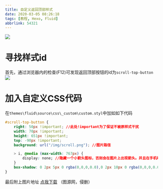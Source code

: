 ```yaml
---
title: 自定义返回顶部样式
date: 2020-03-05 08:26:18
tags: [教程, Hexo, Fluid]
abbrlink: 54321
---
```

![](https://gitee.com/Royce2003/blogimages/raw/master/img/20200305084052.png)
# 寻找样式id
首先，通过浏览器内的检查(F12)可发现返回顶部按钮的id为`scroll-top-button`<!--more-->
![](https://gitee.com/Royce2003/blogimages/raw/master/img/20200305082837.png)

# 加入自定义CSS代码
在`themes\fluid\source\css\_custom\custom.styl`中加如如下代码
```css
#scroll-top-button {
	right: 50px !important; //此处!important为了保证不被原样式干扰
	width: 70px !important;
	height: 651px !important;
	top: -90px !important;
	background: url("/img/scroll.png"); //图片路径

	> i, @media (max-width: 767px) {
		display: none; //隐藏一个小箭头图标，否则会在图片上出现箭头。并且在手机端不显示
	}
    box-shadow: 0 2px 5px 0 rgba(0,0,0,0.0),0 2px 10px 0 rgba(0,0,0,0.0) !important; //去除外边框的阴影，目前未发现改样式会影响其他内容的显示
}
```

最后附上图片地址
<a class="btn" href="https://cdn.jsdelivr.net/gh/Royce2019/img/img/scroll.png" title="这是小丁的个人博客首页"><i class="fas fa-cloud-download-alt"></i>点我下载</a>
（图源网，侵删）